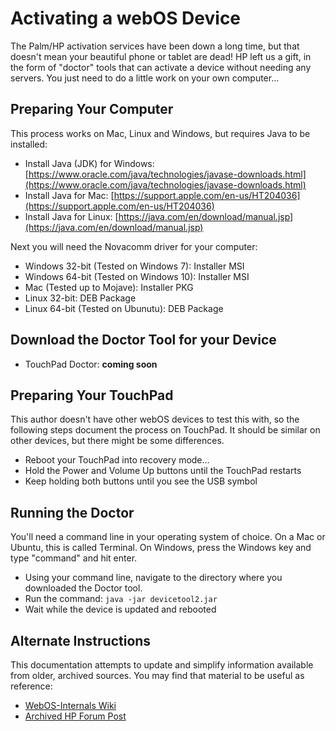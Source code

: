 # Activating a webOS Device

The Palm/HP activation services have been down a long time, but that doesn't mean your beautiful phone or tablet are dead! HP left us a gift, in the form of "doctor" tools that can activate a device without needing any servers. You just need to do a little work on your own computer...

## Preparing Your Computer

This process works on Mac, Linux and Windows, but requires Java to be installed:

* Install Java (JDK) for Windows: [https://www.oracle.com/java/technologies/javase-downloads.html](https://www.oracle.com/java/technologies/javase-downloads.html)
* Install Java for Mac: [https://support.apple.com/en-us/HT204036](https://support.apple.com/en-us/HT204036)
* Install Java for Linux: [https://java.com/en/download/manual.jsp](https://java.com/en/download/manual.jsp)

Next you will need the Novacomm driver for your computer:

* Windows 32-bit (Tested on Windows 7): Installer MSI
* Windows 64-bit (Tested on Windows 10): Installer MSI
* Mac (Tested up to Mojave): Installer PKG
* Linux 32-bit: DEB Package
* Linux 64-bit (Tested on Ubunutu): DEB Package

## Download the Doctor Tool for your Device

* TouchPad Doctor: **coming soon**

## Preparing Your TouchPad

This author doesn't have other webOS devices to test this with, so the following steps document the process on TouchPad. It should be similar on other devices, but there might be some differences.

* Reboot your TouchPad into recovery mode...
* Hold the Power and Volume Up buttons until the TouchPad restarts
* Keep holding both buttons until you see the USB symbol

## Running the Doctor

You'll need a command line in your operating system of choice. On a Mac or Ubuntu, this is called Terminal. On Windows, press the Windows key and type "command" and hit enter.

* Using your command line, navigate to the directory where you downloaded the Doctor tool.
* Run the command: `java -jar devicetool2.jar`
* Wait while the device is updated and rebooted

## Alternate Instructions

This documentation attempts to update and simplify information available from older, archived sources. You may find that material to be useful as reference:

* [WebOS-Internals Wiki](https://webos-internals.org/wiki/WebOS_Doctor_Versions)
* [Archived HP Forum Post](https://h30434.www3.hp.com/t5/Tablets-and-Mobile-Devices-Archive-Read-Only/How-to-use-the-webOS-Doctor-on-the-TouchPad/td-p/2186473)